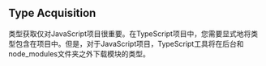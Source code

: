 ## Type Acquisition

类型获取仅对JavaScript项目很重要。在TypeScript项目中，您需要显式地将类型包含在项目中。但是，对于JavaScript项目，TypeScript工具将在后台和node_modules文件夹之外下载模块的类型。